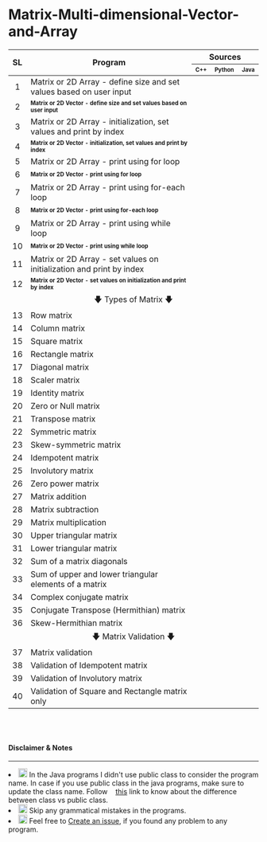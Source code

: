 # Matrix-Multi-dimensional-Vector-and-Array
<table>
    <thead>
        <tr>
            <th rowspan="2" align="center" valign="middle"><b>SL</b></th>
            <th rowspan="2" valign="middle" width="800px"><b>Program</b></th>
            <th colspan="3" align="center" valign="middle"><b>Sources</b></th>
        </tr>
        <tr>
            <th align="center" valign="middle"><b><sub><sup>C++</sup></sub></b></th>
            <th valign="middle"><b><sub><sup>Python</sup></sub></b></th>
            <th align="center" valign="middle"><b><sub><sup>Java</sup></sub></b></th>
        </tr>
    </thead>
	<tbody>
		<tr>
			<td align="center" valign="middle">1</td>
			<td valign="middle">Matrix or 2D Array - define size and set values based on user input</td>
			<td align="center" valign="middle"><a target="_blank" href="/C++/Array/Matrix or 2D Array - define size and set values based on user input.cpp"><img height="16px" src="https://user-images.githubusercontent.com/34242279/157731658-3ed009af-395d-4551-9159-12194f041f5c.png"/></a></td>
			<td align="center" valign="middle"><a target="_blank" href="/Python/Matrix or 2D Array - define size and set values based on user input.py"><img height="16px" src="https://user-images.githubusercontent.com/34242279/157731664-c358d5f0-1ffc-40c3-8b2e-a8f6093f79ab.png"/></a></td>
			<td align="center" valign="middle"><a target="_blank" href="/Java/Matrix or 2D Array - define size and set values based on user input.java"><img height="16px" src="https://user-images.githubusercontent.com/34242279/157731651-d5d046fe-cecb-4ab2-8fc8-9b2a9bb9c599.png"/></a></td>
		</tr>
		<tr>
			<td align="center" valign="middle">2</td>
			<td valign="middle"><b><sub><sup>Matrix or 2D Vector - define size and set values based on user input</sup></sub></b></td>
			<td align="center" valign="middle"><a target="_blank" href="/C++/Vector/Matrix or 2D Vector - define size and set values based on user input.cpp"><img height="16px" src="https://user-images.githubusercontent.com/34242279/157731658-3ed009af-395d-4551-9159-12194f041f5c.png"/></a></td>
			<td align="center" valign="middle"><img height="10px" src="https://user-images.githubusercontent.com/34242279/157758952-c15c1923-7102-43f5-926b-89aa2f52a96e.svg"></td>
			<td align="center" valign="middle"><img height="10px" src="https://user-images.githubusercontent.com/34242279/157758952-c15c1923-7102-43f5-926b-89aa2f52a96e.svg"></td>
		</tr>
		<tr>
			<td align="center" valign="middle">3</td>
			<td valign="middle">Matrix or 2D Array - initialization, set values and print by index</td>
			<td align="center" valign="middle"><a target="_blank" href="/C++/Array/Matrix or 2D Array - initialization, set values and print by index.cpp"><img height="16px" src="https://user-images.githubusercontent.com/34242279/157731658-3ed009af-395d-4551-9159-12194f041f5c.png"/></a></td>
			<td align="center" valign="middle"><a target="_blank" href="/Python/Matrix or 2D Array - initialization, set values and print by index.py"><img height="16px" src="https://user-images.githubusercontent.com/34242279/157731664-c358d5f0-1ffc-40c3-8b2e-a8f6093f79ab.png"/></a></td>
			<td align="center" valign="middle"><a target="_blank" href="/Java/Matrix or 2D Array - initialization, set values and print by index.java"><img height="16px" src="https://user-images.githubusercontent.com/34242279/157731651-d5d046fe-cecb-4ab2-8fc8-9b2a9bb9c599.png"/></a></td>
		</tr>
		<tr>
			<td align="center" valign="middle">4</td>
			<td valign="middle"><b><sub><sup>Matrix or 2D Vector - initialization, set values and print by index</sup></sub></b></td>
			<td align="center" valign="middle"><a target="_blank" href="/C++/Vector/Matrix or 2D Vector - initialization, set values and print by index.cpp"><img height="16px" src="https://user-images.githubusercontent.com/34242279/157731658-3ed009af-395d-4551-9159-12194f041f5c.png"/></a></td>
			<td align="center" valign="middle"><img height="10px" src="https://user-images.githubusercontent.com/34242279/157758952-c15c1923-7102-43f5-926b-89aa2f52a96e.svg"></td>
			<td align="center" valign="middle"><img height="10px" src="https://user-images.githubusercontent.com/34242279/157758952-c15c1923-7102-43f5-926b-89aa2f52a96e.svg"></td>
		</tr>
		<tr>
			<td align="center" valign="middle">5</td>
			<td valign="middle">Matrix or 2D Array - print using for loop</td>
			<td align="center" valign="middle"><a target="_blank" href="/C++/Array/Matrix or 2D Array - print using for loop.cpp"><img height="16px" src="https://user-images.githubusercontent.com/34242279/157731658-3ed009af-395d-4551-9159-12194f041f5c.png"/></a></td>
			<td align="center" valign="middle"><a target="_blank" href="/Python/Matrix or 2D Array  - print using for loop.py"><img height="16px" src="https://user-images.githubusercontent.com/34242279/157731664-c358d5f0-1ffc-40c3-8b2e-a8f6093f79ab.png"/></a></td>
			<td align="center" valign="middle"><a target="_blank" href="/Java/Matrix or 2D Array  - print using for loop.java"><img height="16px" src="https://user-images.githubusercontent.com/34242279/157731651-d5d046fe-cecb-4ab2-8fc8-9b2a9bb9c599.png"/></a></td>
		</tr>
		<tr>
			<td align="center" valign="middle">6</td>
			<td valign="middle"><b><sub><sup>Matrix or 2D Vector  - print using for loop</sup></sub></b></td>
			<td align="center" valign="middle"><a target="_blank" href="/C++/Vector/Matrix or 2D Vector  - print using for loop.cpp"><img height="16px" src="https://user-images.githubusercontent.com/34242279/157731658-3ed009af-395d-4551-9159-12194f041f5c.png"/></a></td>
			<td align="center" valign="middle"><img height="10px" src="https://user-images.githubusercontent.com/34242279/157758952-c15c1923-7102-43f5-926b-89aa2f52a96e.svg"></td>
			<td align="center" valign="middle"><img height="10px" src="https://user-images.githubusercontent.com/34242279/157758952-c15c1923-7102-43f5-926b-89aa2f52a96e.svg"></td>
		</tr>
		<tr>
			<td align="center" valign="middle">7</td>
			<td valign="middle">Matrix or 2D Array - print using for-each loop</td>
			<td align="center" valign="middle"><a target="_blank" href="/C++/Array/Matrix or 2D Array - print using for-each loop.cpp"><img height="16px" src="https://user-images.githubusercontent.com/34242279/157731658-3ed009af-395d-4551-9159-12194f041f5c.png"/></a></td>
			<td align="center" valign="middle"><a target="_blank" href="/Python/Matrix or 2D Array  - print using for-each loop.py"><img height="16px" src="https://user-images.githubusercontent.com/34242279/157731664-c358d5f0-1ffc-40c3-8b2e-a8f6093f79ab.png"/></a></td>
			<td align="center" valign="middle"><a target="_blank" href="/Java/Matrix or 2D Array  - print using for-each loop.java"><img height="16px" src="https://user-images.githubusercontent.com/34242279/157731651-d5d046fe-cecb-4ab2-8fc8-9b2a9bb9c599.png"/></a></td>
		</tr>
		<tr>
			<td align="center" valign="middle">8</td>
			<td valign="middle"><b><sub><sup>Matrix or 2D Vector  - print using for-each loop</sup></sub></b></td>
			<td align="center" valign="middle"><a target="_blank" href="/C++/Vector/Matrix or 2D Vector  - print using for-each loop.cpp"><img height="16px" src="https://user-images.githubusercontent.com/34242279/157731658-3ed009af-395d-4551-9159-12194f041f5c.png"/></a></td>
			<td align="center" valign="middle"><img height="10px" src="https://user-images.githubusercontent.com/34242279/157758952-c15c1923-7102-43f5-926b-89aa2f52a96e.svg"></td>
			<td align="center" valign="middle"><img height="10px" src="https://user-images.githubusercontent.com/34242279/157758952-c15c1923-7102-43f5-926b-89aa2f52a96e.svg"></td>
		</tr>
		<tr>
			<td align="center" valign="middle">9</td>
			<td valign="middle">Matrix or 2D Array - print using while loop</td>
			<td align="center" valign="middle"><a target="_blank" href="/C++/Array/Matrix or 2D Array - print using while loop.cpp"><img height="16px" src="https://user-images.githubusercontent.com/34242279/157731658-3ed009af-395d-4551-9159-12194f041f5c.png"/></a></td>
			<td align="center" valign="middle"><a target="_blank" href="/Python/Matrix or 2D Array  - print using while loop.py"><img height="16px" src="https://user-images.githubusercontent.com/34242279/157731664-c358d5f0-1ffc-40c3-8b2e-a8f6093f79ab.png"/></a></td>
			<td align="center" valign="middle"><a target="_blank" href="/Java/Matrix or 2D Array  - print using while loop.java"><img height="16px" src="https://user-images.githubusercontent.com/34242279/157731651-d5d046fe-cecb-4ab2-8fc8-9b2a9bb9c599.png"/></a></td>
		</tr>
		<tr>
			<td align="center" valign="middle">10</td>
			<td valign="middle"><b><sub><sup>Matrix or 2D Vector - print using while loop</sup></sub></b></td>
			<td align="center" valign="middle"><a target="_blank" href="/C++/Vector/Matrix or 2D Vector - print using while loop.cpp"><img height="16px" src="https://user-images.githubusercontent.com/34242279/157731658-3ed009af-395d-4551-9159-12194f041f5c.png"/></a></td>
			<td align="center" valign="middle"><img height="10px" src="https://user-images.githubusercontent.com/34242279/157758952-c15c1923-7102-43f5-926b-89aa2f52a96e.svg"></td>
			<td align="center" valign="middle"><img height="10px" src="https://user-images.githubusercontent.com/34242279/157758952-c15c1923-7102-43f5-926b-89aa2f52a96e.svg"></td>
		</tr>
		<tr>
			<td align="center" valign="middle">11</td>
			<td valign="middle">Matrix or 2D Array - set values on initialization and print by index</td>
			<td align="center" valign="middle"><a target="_blank" href="/C++/Array/Matrix or 2D Array - set values on initialization and print by index.cpp"><img height="16px" src="https://user-images.githubusercontent.com/34242279/157731658-3ed009af-395d-4551-9159-12194f041f5c.png"/></a></td>
			<td align="center" valign="middle"><a target="_blank" href="/Python/Matrix or 2D Array - set values on initialization and print by index.py"><img height="16px" src="https://user-images.githubusercontent.com/34242279/157731664-c358d5f0-1ffc-40c3-8b2e-a8f6093f79ab.png"/></a></td>
			<td align="center" valign="middle"><a target="_blank" href="/Java/Matrix or 2D Array - set values on initialization and print by index.java"><img height="16px" src="https://user-images.githubusercontent.com/34242279/157731651-d5d046fe-cecb-4ab2-8fc8-9b2a9bb9c599.png"/></a></td>
		</tr>
		<tr>
			<td align="center" valign="middle">12</td>
			<td valign="middle"><b><sub><sup>Matrix or 2D Vector - set values on initialization and print by index</sup></sub></b></td>
			<td align="center" valign="middle"><a target="_blank" href="/C++/Vector/Matrix or 2D Vector - set values on initialization and print by index.cpp"><img height="16px" src="https://user-images.githubusercontent.com/34242279/157731658-3ed009af-395d-4551-9159-12194f041f5c.png"/></a></td>
			<td align="center" valign="middle"><img height="10px" src="https://user-images.githubusercontent.com/34242279/157758952-c15c1923-7102-43f5-926b-89aa2f52a96e.svg"></td>
			<td align="center" valign="middle"><img height="10px" src="https://user-images.githubusercontent.com/34242279/157758952-c15c1923-7102-43f5-926b-89aa2f52a96e.svg"></td>
		</tr>
		<tr>
			<td colspan="5" align="center" valign="middle">🡇 Types of Matrix 🡇</td>
		</tr>
		<tr>
			<td align="center" valign="middle">13</td>
			<td valign="middle">Row matrix</td>
			<td align="center" valign="middle"><a target="_blank" href="/C++/Types of Matrix/Row matrix.cpp"><img height="16px" src="https://user-images.githubusercontent.com/34242279/157731658-3ed009af-395d-4551-9159-12194f041f5c.png"/></a></td>
			<td align="center" valign="middle"><a target="_blank" href="/Python/Types of Matrix/Row matrix.py"><img height="16px" src="https://user-images.githubusercontent.com/34242279/157731664-c358d5f0-1ffc-40c3-8b2e-a8f6093f79ab.png"/></a></td>
			<td align="center" valign="middle"><a target="_blank" href="/Java/Types of Matrix/Row matrix.java"><img height="16px" src="https://user-images.githubusercontent.com/34242279/157731651-d5d046fe-cecb-4ab2-8fc8-9b2a9bb9c599.png"/></a></td>
		</tr>
		<tr>
			<td align="center" valign="middle">14</td>
			<td valign="middle">Column matrix</td>
			<td align="center" valign="middle"><a target="_blank" href="/C++/Types of Matrix/Column matrix.cpp"><img height="16px" src="https://user-images.githubusercontent.com/34242279/157731658-3ed009af-395d-4551-9159-12194f041f5c.png"/></a></td>
			<td align="center" valign="middle"><a target="_blank" href="/Python/Types of Matrix/Column matrix.py"><img height="16px" src="https://user-images.githubusercontent.com/34242279/157731664-c358d5f0-1ffc-40c3-8b2e-a8f6093f79ab.png"/></a></td>
			<td align="center" valign="middle"><a target="_blank" href="/Java/Types of Matrix/Column matrix.java"><img height="16px" src="https://user-images.githubusercontent.com/34242279/157731651-d5d046fe-cecb-4ab2-8fc8-9b2a9bb9c599.png"/></a></td>
		</tr>
		<tr>
			<td align="center" valign="middle">15</td>
			<td valign="middle">Square matrix</td>
			<td align="center" valign="middle"><a target="_blank" href="/C++/Types of Matrix/Square matrix.cpp"><img height="16px" src="https://user-images.githubusercontent.com/34242279/157731658-3ed009af-395d-4551-9159-12194f041f5c.png"/></a></td>
			<td align="center" valign="middle"><a target="_blank" href="/Python/Types of Matrix/Square matrix.py"><img height="16px" src="https://user-images.githubusercontent.com/34242279/157731664-c358d5f0-1ffc-40c3-8b2e-a8f6093f79ab.png"/></a></td>
			<td align="center" valign="middle"><a target="_blank" href="/Java/Types of Matrix/Square matrix.java"><img height="16px" src="https://user-images.githubusercontent.com/34242279/157731651-d5d046fe-cecb-4ab2-8fc8-9b2a9bb9c599.png"/></a></td>
		</tr>
		<tr>
			<td align="center" valign="middle">16</td>
			<td valign="middle">Rectangle matrix</td>
			<td align="center" valign="middle"><a target="_blank" href="/C++/Types of Matrix/Rectangle matrix.cpp"><img height="16px" src="https://user-images.githubusercontent.com/34242279/157731658-3ed009af-395d-4551-9159-12194f041f5c.png"/></a></td>
			<td align="center" valign="middle"><a target="_blank" href="/Python/Types of Matrix/Rectangle matrix.py"><img height="16px" src="https://user-images.githubusercontent.com/34242279/157731664-c358d5f0-1ffc-40c3-8b2e-a8f6093f79ab.png"/></a></td>
			<td align="center" valign="middle"><a target="_blank" href="/Java/Types of Matrix/Rectangle matrix.java"><img height="16px" src="https://user-images.githubusercontent.com/34242279/157731651-d5d046fe-cecb-4ab2-8fc8-9b2a9bb9c599.png"/></a></td>
		</tr>
		<tr>
			<td align="center" valign="middle">17</td>
			<td valign="middle">Diagonal matrix</td>
			<td align="center" valign="middle"><a target="_blank" href="/C++/Types of Matrix/Diagonal matrix.cpp"><img height="16px" src="https://user-images.githubusercontent.com/34242279/157731658-3ed009af-395d-4551-9159-12194f041f5c.png"/></a></td>
			<td align="center" valign="middle"><a target="_blank" href="/Python/Types of Matrix/Diagonal matrix.py"><img height="16px" src="https://user-images.githubusercontent.com/34242279/157731664-c358d5f0-1ffc-40c3-8b2e-a8f6093f79ab.png"/></a></td>
			<td align="center" valign="middle"><a target="_blank" href="/Java/Types of Matrix/Diagonal matrix.java"><img height="16px" src="https://user-images.githubusercontent.com/34242279/157731651-d5d046fe-cecb-4ab2-8fc8-9b2a9bb9c599.png"/></a></td>
		</tr>
		<tr>
			<td align="center" valign="middle">18</td>
			<td valign="middle">Scaler matrix</td>
			<td align="center" valign="middle"><a target="_blank" href="/C++/Types of Matrix/Scaler matrix.cpp"><img height="16px" src="https://user-images.githubusercontent.com/34242279/157731658-3ed009af-395d-4551-9159-12194f041f5c.png"/></a></td>
			<td align="center" valign="middle"><a target="_blank" href="/Python/Types of Matrix/Scaler matrix.py"><img height="16px" src="https://user-images.githubusercontent.com/34242279/157731664-c358d5f0-1ffc-40c3-8b2e-a8f6093f79ab.png"/></a></td>
			<td align="center" valign="middle"><a target="_blank" href="/Java/Types of Matrix/Scaler matrix.java"><img height="16px" src="https://user-images.githubusercontent.com/34242279/157731651-d5d046fe-cecb-4ab2-8fc8-9b2a9bb9c599.png"/></a></td>
		</tr>
		<tr>
			<td align="center" valign="middle">19</td>
			<td valign="middle">Identity matrix</td>
			<td align="center" valign="middle"><a target="_blank" href="/C++/Types of Matrix/Identity matrix.cpp"><img height="16px" src="https://user-images.githubusercontent.com/34242279/157731658-3ed009af-395d-4551-9159-12194f041f5c.png"/></a></td>
			<td align="center" valign="middle"><a target="_blank" href="/Python/Types of Matrix/Identity matrix.py"><img height="16px" src="https://user-images.githubusercontent.com/34242279/157731664-c358d5f0-1ffc-40c3-8b2e-a8f6093f79ab.png"/></a></td>
			<td align="center" valign="middle"><a target="_blank" href="/Java/Types of Matrix/Identity matrix.java"><img height="16px" src="https://user-images.githubusercontent.com/34242279/157731651-d5d046fe-cecb-4ab2-8fc8-9b2a9bb9c599.png"/></a></td>
		</tr>
		<tr>
			<td align="center" valign="middle">20</td>
			<td valign="middle">Zero or Null matrix</td>
			<td align="center" valign="middle"><a target="_blank" href="/C++/Types of Matrix/Null matrix.cpp"><img height="16px" src="https://user-images.githubusercontent.com/34242279/157731658-3ed009af-395d-4551-9159-12194f041f5c.png"/></a></td>
			<td align="center" valign="middle"><a target="_blank" href="/Python/Types of Matrix/Null matrix.py"><img height="16px" src="https://user-images.githubusercontent.com/34242279/157731664-c358d5f0-1ffc-40c3-8b2e-a8f6093f79ab.png"/></a></td>
			<td align="center" valign="middle"><a target="_blank" href="/Java/Types of Matrix/Null matrix.java"><img height="16px" src="https://user-images.githubusercontent.com/34242279/157731651-d5d046fe-cecb-4ab2-8fc8-9b2a9bb9c599.png"/></a></td>
		</tr>
		<tr>
			<td align="center" valign="middle">21</td>
			<td valign="middle">Transpose matrix</td>
			<td align="center" valign="middle"><a target="_blank" href="/C++/Types of Matrix/Transpose matrix.cpp"><img height="16px" src="https://user-images.githubusercontent.com/34242279/157731658-3ed009af-395d-4551-9159-12194f041f5c.png"/></a></td>
			<td align="center" valign="middle"><a target="_blank" href="/Python/Types of Matrix/Transpose matrix.py"><img height="16px" src="https://user-images.githubusercontent.com/34242279/157731664-c358d5f0-1ffc-40c3-8b2e-a8f6093f79ab.png"/></a></td>
			<td align="center" valign="middle"><a target="_blank" href="/Java/Types of Matrix/Transpose matrix.java"><img height="16px" src="https://user-images.githubusercontent.com/34242279/157731651-d5d046fe-cecb-4ab2-8fc8-9b2a9bb9c599.png"/></a></td>
		</tr>
		<tr>
			<td align="center" valign="middle">22</td>
			<td valign="middle">Symmetric matrix</td>
			<td align="center" valign="middle"><a target="_blank" href="/C++/Types of Matrix/Symmetric matrix.cpp"><img height="16px" src="https://user-images.githubusercontent.com/34242279/157731658-3ed009af-395d-4551-9159-12194f041f5c.png"/></a></td>
			<td align="center" valign="middle"><a target="_blank" href="/Python/Types of Matrix/Symmetric matrix.py"><img height="16px" src="https://user-images.githubusercontent.com/34242279/157731664-c358d5f0-1ffc-40c3-8b2e-a8f6093f79ab.png"/></a></td>
			<td align="center" valign="middle"><a target="_blank" href="/Java/Types of Matrix/Symmetric matrix.java"><img height="16px" src="https://user-images.githubusercontent.com/34242279/157731651-d5d046fe-cecb-4ab2-8fc8-9b2a9bb9c599.png"/></a></td>
		</tr>
		<tr>
			<td align="center" valign="middle">23</td>
			<td valign="middle">Skew-symmetric matrix</td>
			<td align="center" valign="middle"><a target="_blank" href="/C++/Types of Matrix/Skew-symmetric matrix.cpp"><img height="16px" src="https://user-images.githubusercontent.com/34242279/157731658-3ed009af-395d-4551-9159-12194f041f5c.png"/></a></td>
			<td align="center" valign="middle"><a target="_blank" href="/Python/Types of Matrix/Skew-symmetric matrix.py"><img height="16px" src="https://user-images.githubusercontent.com/34242279/157731664-c358d5f0-1ffc-40c3-8b2e-a8f6093f79ab.png"/></a></td>
			<td align="center" valign="middle"><a target="_blank" href="/Java/Types of Matrix/Skew-symmetric matrix.java"><img height="16px" src="https://user-images.githubusercontent.com/34242279/157731651-d5d046fe-cecb-4ab2-8fc8-9b2a9bb9c599.png"/></a></td>
		</tr>
		<tr>
			<td align="center" valign="middle">24</td>
			<td valign="middle">Idempotent matrix</td>
			<td align="center" valign="middle"><a target="_blank" href="/C++/Types of Matrix/Idempotent matrix.cpp"><img height="16px" src="https://user-images.githubusercontent.com/34242279/157731658-3ed009af-395d-4551-9159-12194f041f5c.png"/></a></td>
			<td align="center" valign="middle"><a target="_blank" href="/Python/Types of Matrix/Idempotent matrix.py"><img height="16px" src="https://user-images.githubusercontent.com/34242279/157731664-c358d5f0-1ffc-40c3-8b2e-a8f6093f79ab.png"/></a></td>
			<td align="center" valign="middle"><a target="_blank" href="/Java/Types of Matrix/Idempotent matrix.java"><img height="16px" src="https://user-images.githubusercontent.com/34242279/157731651-d5d046fe-cecb-4ab2-8fc8-9b2a9bb9c599.png"/></a></td>
		</tr>
		<tr>
			<td align="center" valign="middle">25</td>
			<td valign="middle">Involutory matrix</td>
			<td align="center" valign="middle"><a target="_blank" href="/C++/Types of Matrix/Involutory matrix.cpp"><img height="16px" src="https://user-images.githubusercontent.com/34242279/157731658-3ed009af-395d-4551-9159-12194f041f5c.png"/></a></td>
			<td align="center" valign="middle"><a target="_blank" href="/Python/Types of Matrix/Involutory matrix.py"><img height="16px" src="https://user-images.githubusercontent.com/34242279/157731664-c358d5f0-1ffc-40c3-8b2e-a8f6093f79ab.png"/></a></td>
			<td align="center" valign="middle"><a target="_blank" href="/Java/Types of Matrix/Involutory matrix.java"><img height="16px" src="https://user-images.githubusercontent.com/34242279/157731651-d5d046fe-cecb-4ab2-8fc8-9b2a9bb9c599.png"/></a></td>
		</tr>
		<tr>
			<td align="center" valign="middle">26</td>
			<td valign="middle">Zero power matrix</td>
			<td align="center" valign="middle"><a target="_blank" href="/C++/Types of Matrix/Zero power matrix.cpp"><img height="16px" src="https://user-images.githubusercontent.com/34242279/157731658-3ed009af-395d-4551-9159-12194f041f5c.png"/></a></td>
			<td align="center" valign="middle"><a target="_blank" href="/Python/Types of Matrix/Zero power matrix.py"><img height="16px" src="https://user-images.githubusercontent.com/34242279/157731664-c358d5f0-1ffc-40c3-8b2e-a8f6093f79ab.png"/></a></td>
			<td align="center" valign="middle"><a target="_blank" href="/Java/Types of Matrix/Zero power matrix.java"><img height="16px" src="https://user-images.githubusercontent.com/34242279/157731651-d5d046fe-cecb-4ab2-8fc8-9b2a9bb9c599.png"/></a></td>
		</tr>
		<tr>
			<td align="center" valign="middle">27</td>
			<td valign="middle">Matrix addition</td>
			<td align="center" valign="middle"><a target="_blank" href="/C++/Types of Matrix/Matrix addition.cpp"><img height="16px" src="https://user-images.githubusercontent.com/34242279/157731658-3ed009af-395d-4551-9159-12194f041f5c.png"/></a></td>
			<td align="center" valign="middle"><a target="_blank" href="/Python/Types of Matrix/Matrix addition.py"><img height="16px" src="https://user-images.githubusercontent.com/34242279/157731664-c358d5f0-1ffc-40c3-8b2e-a8f6093f79ab.png"/></a></td>
			<td align="center" valign="middle"><a target="_blank" href="/Java/Types of Matrix/Matrix addition.java"><img height="16px" src="https://user-images.githubusercontent.com/34242279/157731651-d5d046fe-cecb-4ab2-8fc8-9b2a9bb9c599.png"/></a></td>
		</tr>
		<tr>
			<td align="center" valign="middle">28</td>
			<td valign="middle">Matrix subtraction</td>
			<td align="center" valign="middle"><a target="_blank" href="/C++/Types of Matrix/Matrix subtraction.cpp"><img height="16px" src="https://user-images.githubusercontent.com/34242279/157731658-3ed009af-395d-4551-9159-12194f041f5c.png"/></a></td>
			<td align="center" valign="middle"><a target="_blank" href="/Python/Types of Matrix/Matrix subtraction.py"><img height="16px" src="https://user-images.githubusercontent.com/34242279/157731664-c358d5f0-1ffc-40c3-8b2e-a8f6093f79ab.png"/></a></td>
			<td align="center" valign="middle"><a target="_blank" href="/Java/Types of Matrix/Matrix subtraction.java"><img height="16px" src="https://user-images.githubusercontent.com/34242279/157731651-d5d046fe-cecb-4ab2-8fc8-9b2a9bb9c599.png"/></a></td>
		</tr>
		<tr>
			<td align="center" valign="middle">29</td>
			<td valign="middle">Matrix multiplication</td>
			<td align="center" valign="middle"><a target="_blank" href="/C++/Types of Matrix/Matrix multiplication.cpp"><img height="16px" src="https://user-images.githubusercontent.com/34242279/157731658-3ed009af-395d-4551-9159-12194f041f5c.png"/></a></td>
			<td align="center" valign="middle"><a target="_blank" href="/Python/Types of Matrix/Matrix multiplication.py"><img height="16px" src="https://user-images.githubusercontent.com/34242279/157731664-c358d5f0-1ffc-40c3-8b2e-a8f6093f79ab.png"/></a></td>
			<td align="center" valign="middle"><a target="_blank" href="/Java/Types of Matrix/Matrix multiplication.java"><img height="16px" src="https://user-images.githubusercontent.com/34242279/157731651-d5d046fe-cecb-4ab2-8fc8-9b2a9bb9c599.png"/></a></td>
		</tr>
		<tr>
			<td align="center" valign="middle">30</td>
			<td valign="middle">Upper triangular matrix</td>
			<td align="center" valign="middle"><a target="_blank" href="/C++/Types of Matrix/Upper triangular matrix.cpp"><img height="16px" src="https://user-images.githubusercontent.com/34242279/157731658-3ed009af-395d-4551-9159-12194f041f5c.png"/></a></td>
			<td align="center" valign="middle"><a target="_blank" href="/Python/Types of Matrix/Upper triangular matrix.py"><img height="16px" src="https://user-images.githubusercontent.com/34242279/157731664-c358d5f0-1ffc-40c3-8b2e-a8f6093f79ab.png"/></a></td>
			<td align="center" valign="middle"><a target="_blank" href="/Java/Types of Matrix/Upper triangular matrix.java"><img height="16px" src="https://user-images.githubusercontent.com/34242279/157731651-d5d046fe-cecb-4ab2-8fc8-9b2a9bb9c599.png"/></a></td>
		</tr>
		<tr>
			<td align="center" valign="middle">31</td>
			<td valign="middle">Lower triangular matrix</td>
			<td align="center" valign="middle"><a target="_blank" href="/C++/Types of Matrix/Lower triangular matrix.cpp"><img height="16px" src="https://user-images.githubusercontent.com/34242279/157731658-3ed009af-395d-4551-9159-12194f041f5c.png"/></a></td>
			<td align="center" valign="middle"><a target="_blank" href="/Python/Types of Matrix/Lower triangular matrix.py"><img height="16px" src="https://user-images.githubusercontent.com/34242279/157731664-c358d5f0-1ffc-40c3-8b2e-a8f6093f79ab.png"/></a></td>
			<td align="center" valign="middle"><a target="_blank" href="/Java/Types of Matrix/Lower triangular matrix.java"><img height="16px" src="https://user-images.githubusercontent.com/34242279/157731651-d5d046fe-cecb-4ab2-8fc8-9b2a9bb9c599.png"/></a></td>
		</tr>
		<tr>
			<td align="center" valign="middle">32</td>
			<td valign="middle">Sum of a matrix diagonals</td>
			<td align="center" valign="middle"><a target="_blank" href="/C++/Types of Matrix/Sum of a matrix diagonals.cpp"><img height="16px" src="https://user-images.githubusercontent.com/34242279/157731658-3ed009af-395d-4551-9159-12194f041f5c.png"/></a></td>
			<td align="center" valign="middle"><a target="_blank" href="/Python/Types of Matrix/Sum of a matrix diagonals.py"><img height="16px" src="https://user-images.githubusercontent.com/34242279/157731664-c358d5f0-1ffc-40c3-8b2e-a8f6093f79ab.png"/></a></td>
			<td align="center" valign="middle"><a target="_blank" href="/Java/Types of Matrix/Sum of a matrix diagonals.java"><img height="16px" src="https://user-images.githubusercontent.com/34242279/157731651-d5d046fe-cecb-4ab2-8fc8-9b2a9bb9c599.png"/></a></td>
		</tr>
		<tr>
			<td align="center" valign="middle">33</td>
			<td valign="middle">Sum of upper and lower triangular elements of a matrix</td>
			<td align="center" valign="middle"><a target="_blank" href="/C++/Types of Matrix/Sum of upper and lower triangular elements of a matrix.cpp"><img height="16px" src="https://user-images.githubusercontent.com/34242279/157731658-3ed009af-395d-4551-9159-12194f041f5c.png"/></a></td>
			<td align="center" valign="middle"><a target="_blank" href="/Python/Types of Matrix/Sum of upper and lower triangular elements of a matrix.py"><img height="16px" src="https://user-images.githubusercontent.com/34242279/157731664-c358d5f0-1ffc-40c3-8b2e-a8f6093f79ab.png"/></a></td>
			<td align="center" valign="middle"><a target="_blank" href="/Java/Types of Matrix/Sum of upper and lower triangular elements of a matrix.java"><img height="16px" src="https://user-images.githubusercontent.com/34242279/157731651-d5d046fe-cecb-4ab2-8fc8-9b2a9bb9c599.png"/></a></td>
		</tr>
		<tr>
			<td align="center" valign="middle">34</td>
			<td valign="middle">Complex conjugate matrix</td>
			<td align="center" valign="middle"><a target="_blank" href="/C++/Types of Matrix/Complex conjugate matrix.cpp"><img height="16px" src="https://user-images.githubusercontent.com/34242279/157731658-3ed009af-395d-4551-9159-12194f041f5c.png"/></a></td>
			<td align="center" valign="middle"><a target="_blank" href="/Python/Types of Matrix/Complex conjugate matrix.py"><img height="16px" src="https://user-images.githubusercontent.com/34242279/157731664-c358d5f0-1ffc-40c3-8b2e-a8f6093f79ab.png"/></a></td>
			<td align="center" valign="middle"><a target="_blank" href="/Java/Types of Matrix/Complex conjugate matrix.java"><img height="16px" src="https://user-images.githubusercontent.com/34242279/157731651-d5d046fe-cecb-4ab2-8fc8-9b2a9bb9c599.png"/></a></td>
		</tr>
		<tr>
			<td align="center" valign="middle">35</td>
			<td valign="middle">Conjugate Transpose (Hermithian) matrix</td>
			<td align="center" valign="middle"><a target="_blank" href="/C++/Types of Matrix/Conjugate Transpose (Hermithian) matrix.cpp"><img height="16px" src="https://user-images.githubusercontent.com/34242279/157731658-3ed009af-395d-4551-9159-12194f041f5c.png"/></a></td>
			<td align="center" valign="middle"><a target="_blank" href="/Python/Types of Matrix/Conjugate Transpose (Hermithian) matrix.py"><img height="16px" src="https://user-images.githubusercontent.com/34242279/157731664-c358d5f0-1ffc-40c3-8b2e-a8f6093f79ab.png"/></a></td>
			<td align="center" valign="middle"><a target="_blank" href="/Java/Types of Matrix/Conjugate Transpose (Hermithian) matrix.java"><img height="16px" src="https://user-images.githubusercontent.com/34242279/157731651-d5d046fe-cecb-4ab2-8fc8-9b2a9bb9c599.png"/></a></td>
		</tr>
		<tr>
			<td align="center" valign="middle">36</td>
			<td valign="middle">Skew-Hermithian matrix</td>
			<td align="center" valign="middle"><a target="_blank" href="/C++/Types of Matrix/Skew-Hermithian matrix.cpp"><img height="16px" src="https://user-images.githubusercontent.com/34242279/157731658-3ed009af-395d-4551-9159-12194f041f5c.png"/></a></td>
			<td align="center" valign="middle"><a target="_blank" href="/Python/Types of Matrix/Skew-Hermithian matrix.py"><img height="16px" src="https://user-images.githubusercontent.com/34242279/157731664-c358d5f0-1ffc-40c3-8b2e-a8f6093f79ab.png"/></a></td>
			<td align="center" valign="middle"><a target="_blank" href="/Java/Types of Matrix/Skew-Hermithian matrix.java"><img height="16px" src="https://user-images.githubusercontent.com/34242279/157731651-d5d046fe-cecb-4ab2-8fc8-9b2a9bb9c599.png"/></a></td>
		</tr>
		<tr>
			<td colspan="5" align="center" valign="middle">🡇 Matrix Validation 🡇</td>
		</tr>
		<tr>
			<td align="center" valign="middle">37</td>
			<td valign="middle">Matrix validation</td>
			<td align="center" valign="middle"><a target="_blank" href="/C++/Matrix Validation/Matrix validation.cpp"><img height="16px" src="https://user-images.githubusercontent.com/34242279/157731658-3ed009af-395d-4551-9159-12194f041f5c.png"/></a></td>
			<td align="center" valign="middle"><a target="_blank" href="/Python/Matrix Validation/Matrix validation.py"><img height="16px" src="https://user-images.githubusercontent.com/34242279/157731664-c358d5f0-1ffc-40c3-8b2e-a8f6093f79ab.png"/></a></td>
			<td align="center" valign="middle"><a target="_blank" href="/Java/Matrix Validation/Matrix validation.java"><img height="16px" src="https://user-images.githubusercontent.com/34242279/157731651-d5d046fe-cecb-4ab2-8fc8-9b2a9bb9c599.png"/></a></td>
		</tr>
		<tr>
			<td align="center" valign="middle">38</td>
			<td valign="middle">Validation of Idempotent matrix</td>
			<td align="center" valign="middle"><a target="_blank" href="/C++/Matrix Validation/Validation of Idempotent matrix.cpp"><img height="16px" src="https://user-images.githubusercontent.com/34242279/157731658-3ed009af-395d-4551-9159-12194f041f5c.png"/></a></td>
			<td align="center" valign="middle"><a target="_blank" href="/Python/Matrix Validation/Validation of Idempotent matrix.py"><img height="16px" src="https://user-images.githubusercontent.com/34242279/157731664-c358d5f0-1ffc-40c3-8b2e-a8f6093f79ab.png"/></a></td>
			<td align="center" valign="middle"><a target="_blank" href="/Java/Matrix Validation/Validation of Idempotent matrix.java"><img height="16px" src="https://user-images.githubusercontent.com/34242279/157731651-d5d046fe-cecb-4ab2-8fc8-9b2a9bb9c599.png"/></a></td>
		</tr>
		<tr>
			<td align="center" valign="middle">39</td>
			<td valign="middle">Validation of Involutory matrix</td>
			<td align="center" valign="middle"><a target="_blank" href="/C++/Matrix Validation/Validation of Involutory matrix.cpp"><img height="16px" src="https://user-images.githubusercontent.com/34242279/157731658-3ed009af-395d-4551-9159-12194f041f5c.png"/></a></td>
			<td align="center" valign="middle"><a target="_blank" href="/Python/Matrix Validation/Validation of Involutory matrix.py"><img height="16px" src="https://user-images.githubusercontent.com/34242279/157731664-c358d5f0-1ffc-40c3-8b2e-a8f6093f79ab.png"/></a></td>
			<td align="center" valign="middle"><a target="_blank" href="/Java/Matrix Validation/Validation of Involutory matrix.java"><img height="16px" src="https://user-images.githubusercontent.com/34242279/157731651-d5d046fe-cecb-4ab2-8fc8-9b2a9bb9c599.png"/></a></td>
		</tr>
		<tr>
			<td align="center" valign="middle">40</td>
			<td valign="middle">Validation of Square and Rectangle matrix only</td>
			<td align="center" valign="middle"><a target="_blank" href="/C++/Matrix Validation/Validation of Square and Rectangle matrix only.cpp"><img height="16px" src="https://user-images.githubusercontent.com/34242279/157731658-3ed009af-395d-4551-9159-12194f041f5c.png"/></a></td>
			<td align="center" valign="middle"><a target="_blank" href="/Python/Matrix Validation/Validation of Square and Rectangle matrix only.py"><img height="16px" src="https://user-images.githubusercontent.com/34242279/157731664-c358d5f0-1ffc-40c3-8b2e-a8f6093f79ab.png"/></a></td>
			<td align="center" valign="middle"><a target="_blank" href="/Java/Matrix Validation/Validation of Square and Rectangle matrix only.java"><img height="16px" src="https://user-images.githubusercontent.com/34242279/157731651-d5d046fe-cecb-4ab2-8fc8-9b2a9bb9c599.png"/></a></td>
		</tr>
	</tbody>
</table>

<br><br>

#### Disclaimer & Notes
---
<ull>
	<li><img src="https://user-images.githubusercontent.com/34242279/157731651-d5d046fe-cecb-4ab2-8fc8-9b2a9bb9c599.png"/ height="18px"> In the Java programs I didn't use public class to consider the program name. In case if you use public class in the java programs, make sure to update the class name. Follow <a href="https://stackoverflow.com/questions/16779245/what-is-the-difference-between-public-class-and-just-class#:~:text=Public%20means%20that%20the%20subject,class%2C%20method%2C%20member%20variable."><img src="https://user-images.githubusercontent.com/34242279/157722497-db7e3df1-b593-4175-8557-614046fa4cc7.png" height="12px"/>this</a> link to know about the difference between class vs public class.</li>
	<li><img src="https://user-images.githubusercontent.com/34242279/157728883-3c2322f5-c151-44ac-8670-1aed5f136126.png"/ height="18px"> Skip any grammatical mistakes in the programs.</li>
	<li><img src="https://user-images.githubusercontent.com/34242279/157730394-648c1e29-58e4-46e6-83ae-cf13b1c51d39.png"/ height="18px"> Feel free to <a href="https://github.com/naiemofficial/Matrix-Multi-dimensional-Vector-and-Array/issues">Create an issue</a>, if you found any problem to any program.</li>
</ul>
